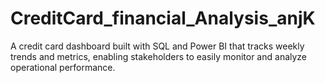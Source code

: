 # CreditCard_financial_Analysis_anjK
A credit card dashboard built with SQL and Power BI that tracks weekly trends and metrics, enabling stakeholders to easily monitor and analyze operational performance.
